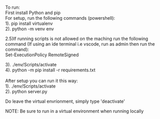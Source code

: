 To run: </br>
First install Python and pip </br>
For setup, run the following commands (powershell): </br>
1). pip install virtualenv </br>
2). python -m venv env </br>

2.5)If running scripts is not allowed on the maching run the following command (If using an ide terminal i.e vscode, run as admin then run the command): <br>
Set-ExecutionPolicy RemoteSigned <br>

3). ./env/Scripts/activate </br>
4). python -m pip install -r requirements.txt </br>
</br>
After setup you can run it this way:</br>
1). ./env/Scripts/activate</br>
2). python server.py</br>

Do leave the virtual envrionment, simply type 'deactivate' </br>


NOTE: Be sure to run in a virtual environment when running locally
